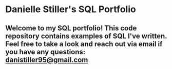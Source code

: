 # Danielle Stiller's SQL Portfolio

## Welcome to my SQL portfolio! This code repository contains examples of SQL I've written. Feel free to take a look and reach out via email if you have any questions: danistiller95@gmail.com

